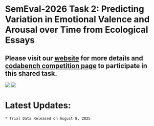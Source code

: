 # SemEval-2026 Task 2: Predicting Variation in Emotional Valence and Arousal over Time from Ecological Essays

## Please visit our [website](https://semeval2026task2.github.io/SemEval-2026-Task2/) for more details and [codabench competition page](https://www.codabench.org/competitions/9963/) to participate in this shared task.
[<img src=https://img.shields.io/badge/SemEval2026%20Task%202%20Website-blue>](https://semeval2026task2.github.io/SemEval-2026-Task2/)
[<img src=https://img.shields.io/badge/Codabench%20Competition%20Page-purple>](https://www.codabench.org/competitions/9963/)

# Latest Updates:
```
* Trial Data Released on August 8, 2025

